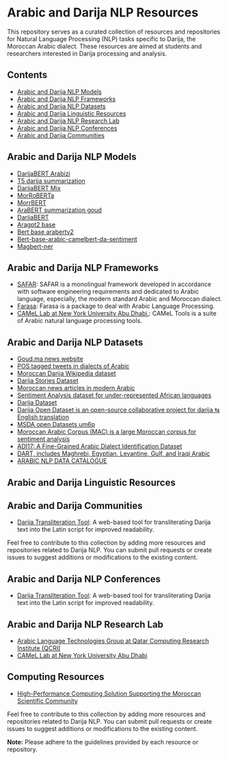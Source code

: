 # Arabic and Darija NLP Resources

This repository serves as a curated collection of resources and repositories for Natural Language Processing (NLP) tasks specific to Darija, the Moroccan Arabic dialect. These resources are aimed at students and researchers interested in Darija processing and analysis.

## Contents

- [Arabic and Darija NLP Models](#arabic-darija-nlp-models)
- [Arabic and Darija NLP Frameworks](#arabic-darija-nlp-frameworks)
- [Arabic and Darija NLP Datasets](#arabic-darija-nlp-datasets)
- [Arabic and Darija Linguistic Resources](#arabic-darija-nlp-linguistic-resources)
- [Arabic and Darija NLP Research Lab](#arabic-darija-nlp-research-lab)
- [Arabic and Darija NLP Conferences](#arabic-darija-nlp-conferences)
- [Arabic and Darija Communities](#arabic-darija-nlp-communities)


## Arabic and Darija NLP Models

- [DarijaBERT Arabizi](https://huggingface.co/SI2M-Lab/DarijaBERT-arabizi)
- [T5 darija summarization](https://huggingface.co/Kamel/t5-darija-summarization)
- [DarijaBERT Mix](https://huggingface.co/SI2M-Lab/DarijaBERT-mix)
- [MorRoBERTa](https://huggingface.co/otmangi/MorRoBERTa)
- [MorrBERT](https://huggingface.co/otmangi/MorrBERT)
- [AraBERT summarization goud](https://huggingface.co/Goud/AraBERT-summarization-goud)
- [DarijaBERT](https://github.com/AIOXLABS/DBert)
- [Aragpt2 base](https://huggingface.co/aubmindlab/aragpt2-base)
- [Bert base arabertv2](https://huggingface.co/aubmindlab/bert-base-arabertv2)
- [Bert-base-arabic-camelbert-da-sentiment](https://huggingface.co/CAMeL-Lab/bert-base-arabic-camelbert-da-sentiment)
- [Magbert-ner](https://huggingface.co/TypicaAI/magbert-ner)

## Arabic and Darija NLP Frameworks

- [SAFAR](https://aclanthology.org/2021.eacl-demos.16/): SAFAR is a monolingual framework developed in accordance with software engineering requirements and dedicated to Arabic language, especially, the modern standard Arabic and Moroccan dialect. 
- [Farasa](https://farasa.qcri.org/): Farasa is a package to deal with Arabic Language Processing.
- [CAMeL Lab at New York University Abu Dhabi.](https://github.com/CAMeL-Lab/camel_tools): CAMeL Tools is a suite of Arabic natural language processing tools.

## Arabic and Darija NLP Datasets

- [Goud.ma news website](https://huggingface.co/datasets/Goud/Goud-sum)
- [POS tagged tweets  in dialects of Arabic](https://huggingface.co/datasets/arabic_pos_dialect)
- [Moroccan Darija Wikipedia dataset](https://huggingface.co/datasets/AbderrahmanSkiredj1/moroccan_darija_wikipedia_dataset)
- [Darija Stories Dataset](https://huggingface.co/datasets/Ali-C137/Darija-Stories-Dataset)
- [Moroccan news articles in modern Arabic](https://huggingface.co/datasets/J-Mourad/MNAD.v2)
- [Sentiment Analysis dataset for under-represented African languages](https://huggingface.co/datasets/HausaNLP/AfriSenti-Twitter)
- [Darija Dataset](https://huggingface.co/datasets/Muennighoff/xP3x/viewer/ary_Arab/train)
- [Darija Open Dataset is an open-source collaborative project for darija ⇆ English translation](https://darija-open-dataset.github.io/)
- [MSDA open Datasets um6p](https://msda.um6p.ma/msda_datasets)
- [Moroccan Arabic Corpus (MAC) is a large Moroccan corpus for sentiment analysis](https://hal.science/hal-03670346)
- [ADI17: A Fine-Grained Arabic Dialect Identification Dataset](https://www.researchgate.net/publication/338843159_ADI17_A_Fine-Grained_Arabic_Dialect_Identification_Dataset)
- [DART, includes Maghrebi, Egyptian, Levantine, Gulf, and Iraqi Arabic](https://qspace.qu.edu.qa/handle/10576/15265)
- [ARABIC NLP DATA CATALOGUE](https://arbml.github.io/masader/)

## Arabic and Darija Linguistic Resources

## Arabic and Darija Communities
- [Darija Transliteration Tool](link): A web-based tool for transliterating Darija text into the Latin script for improved readability.

Feel free to contribute to this collection by adding more resources and repositories related to Darija NLP. You can submit pull requests or create issues to suggest additions or modifications to the existing content.

## Arabic and Darija NLP Conferences

- [Darija Transliteration Tool](link): A web-based tool for transliterating Darija text into the Latin script for improved readability.

## Arabic and Darija NLP Research Lab

- [Arabic Language Technologies Group at Qatar Computing Research Institute (QCRI)](https://alt.qcri.org/)
- [CAMeL Lab at New York University Abu Dhabi](https://nyuad.nyu.edu/en/research/faculty-labs-and-projects/computational-approaches-to-modeling-language-lab.html)

## Computing Resources
- [High-Performance Computing Solution Supporting the Moroccan Scientific Community](https://hpc.marwan.ma/index.php/en/)

Feel free to contribute to this collection by adding more resources and repositories related to Darija NLP. You can submit pull requests or create issues to suggest additions or modifications to the existing content.

**Note:** Please adhere to the guidelines provided by each resource or repository.
